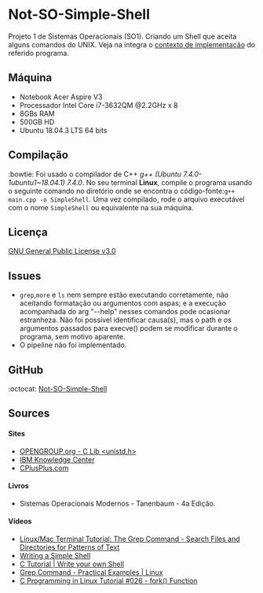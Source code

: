 # Not-SO-Simple-Shell
Projeto 1 de Sistemas Operacionais (SO1). Criando um Shell que aceita alguns comandos do UNIX.
Veja na íntegra o [contexto de implementação](./contexto.pdf) do referido programa.

## Máquina
- Notebook Acer Aspire V3
- Processador Intel Core i7-3632QM @2.2GHz x 8
- 8GBs RAM
- 500GB HD
- Ubuntu 18.04.3 LTS 64 bits


## Compilação
:bowtie: 
Foi usado o compilador de C++ *g++ (Ubuntu 7.4.0-1ubuntu1~18.04.1) 7.4.0*. No seu terminal **Linux**, compile o programa usando o seguinte comando no diretório onde se encontra o código-fonte:```g++ main.cpp -o SimpleShell```.
Uma vez compilado, rode o arquivo executável com o nome ```SimpleShell``` ou equivalente na sua máquina.

## Licença
[GNU General Public License v3.0](/LICENSE)

## Issues
- ```grep```,```more``` e ```ls``` nem sempre estão executando corretamente, não aceitando formatação ou argumentos com aspas; e a execução acompanhada do arg "--help" nesses comandos pode ocasionar estranheza. Não foi possível identificar causa(s), mas o path e os argumentos passados para execve() podem se modificar durante o programa, sem motivo aparente.
- O pipeline não foi implementado.

## GitHub
:octocat: [Not-SO-Simple-Shell](https://github.com/Jakiminski/Not-SO-Simple-Shell/)

## Sources

#### Sites
* [OPENGROUP.org - C Lib <unistd.h>](https://pubs.opengroup.org/onlinepubs/7908799/xsh/unistd.h.html)
* [IBM Knowledge Center](https://www.ibm.com/support/knowledgecenter/en/SSLTBW_2.3.0/com.ibm.zos.v2r3.bpxbd00/rtgtc.htm)
* [CPlusPlus.com](http://www.cplusplus.com/)

#### Livros
* Sistemas Operacionais Modernos - Tanenbaum - 4a Edição.

#### Vídeos
* [Linux/Mac Terminal Tutorial: The Grep Command - Search Files and Directories for Patterns of Text](https://www.youtube.com/watch?v=VGgTmxXp7xQ)
* [Writing a Simple Shell](https://www.youtube.com/watch?v=z4LEuxMGGs8)
* [C Tutorial | Write your own Shell](https://www.youtube.com/watch?v=QUCSyDFPbOI)
* [Grep Command - Practical Examples | Linux](https://www.youtube.com/watch?v=J6RWn7XJ23U)
* [C Programming in Linux Tutorial #026 - fork() Function](https://www.youtube.com/watch?v=tS-9zg3qfMY)
